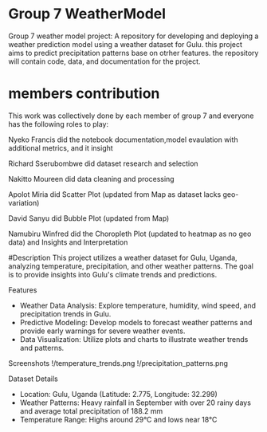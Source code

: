 # Group 7 WeatherModel
Group 7 weather model project: A repository for developing and deploying a weather prediction model using a weather dataset for Gulu. this project aims to predict precipitation patterns base on otrher features. the repository will contain code, data, and documentation for the project.

# members contribution 
This work was collectively done by each member of group 7 and everyone has the following roles to play:

Nyeko Francis did the notebook documentation,model evaulation with additional metrics, and it insight

Richard Sserubombwe did dataset research and selection

Nakitto Moureen did data cleaning and processing

Apolot Miria did Scatter Plot (updated from Map as dataset lacks geo-variation)

David Sanyu did Bubble Plot (updated from Map)

Namubiru Winfred did the Choropleth Plot (updated to heatmap as no geo data) and Insights and Interpretation

#Description
This project utilizes a weather dataset for Gulu, Uganda, analyzing temperature, precipitation, and other weather patterns. The goal is to provide insights into Gulu's climate trends and predictions.

Features
- Weather Data Analysis: Explore temperature, humidity, wind speed, and precipitation trends in Gulu.
- Predictive Modeling: Develop models to forecast weather patterns and provide early warnings for severe weather events.
- Data Visualization: Utilize plots and charts to illustrate weather trends and patterns.

Screenshots
!/temperature_trends.png
!/precipitation_patterns.png

Dataset Details
- Location: Gulu, Uganda (Latitude: 2.775, Longitude: 32.299)
- Weather Patterns: Heavy rainfall in September with over 20 rainy days and average total precipitation of 188.2 mm
- Temperature Range: Highs around 29°C and lows near 18°C



